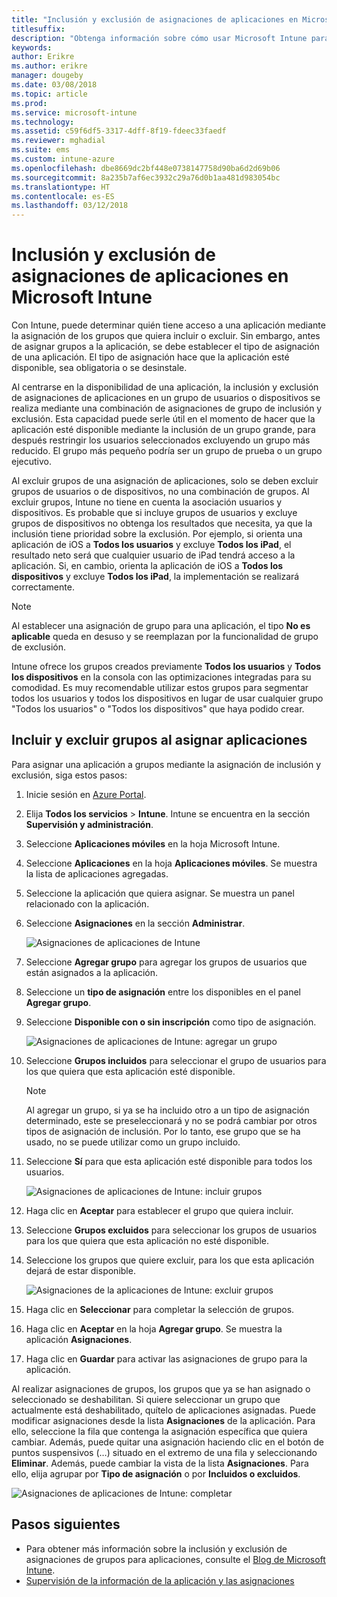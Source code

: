 ```yaml
---
title: "Inclusión y exclusión de asignaciones de aplicaciones en Microsoft Intune"
titlesuffix: 
description: "Obtenga información sobre cómo usar Microsoft Intune para incluir y excluir asignaciones de aplicaciones."
keywords: 
author: Erikre
ms.author: erikre
manager: dougeby
ms.date: 03/08/2018
ms.topic: article
ms.prod: 
ms.service: microsoft-intune
ms.technology: 
ms.assetid: c59f6df5-3317-4dff-8f19-fdeec33faedf
ms.reviewer: mghadial
ms.suite: ems
ms.custom: intune-azure
ms.openlocfilehash: dbe8669dc2bf448e0738147758d90ba6d2d69b06
ms.sourcegitcommit: 8a235b7af6ec3932c29a76d0b1aa481d983054bc
ms.translationtype: HT
ms.contentlocale: es-ES
ms.lasthandoff: 03/12/2018
---
```

# <a name="include-and-exclude-app-assignments-in-microsoft-intune"></a>Inclusión y exclusión de asignaciones de aplicaciones en Microsoft Intune

Con Intune, puede determinar quién tiene acceso a una aplicación mediante la asignación de los grupos que quiera incluir o excluir. Sin embargo, antes de asignar grupos a la aplicación, se debe establecer el tipo de asignación de una aplicación. El tipo de asignación hace que la aplicación esté disponible, sea obligatoria o se desinstale. 

Al centrarse en la disponibilidad de una aplicación, la inclusión y exclusión de asignaciones de aplicaciones en un grupo de usuarios o dispositivos se realiza mediante una combinación de asignaciones de grupo de inclusión y exclusión. Esta capacidad puede serle útil en el momento de hacer que la aplicación esté disponible mediante la inclusión de un grupo grande, para después restringir los usuarios seleccionados excluyendo un grupo más reducido. El grupo más pequeño podría ser un grupo de prueba o un grupo ejecutivo. 

Al excluir grupos de una asignación de aplicaciones, solo se deben excluir grupos de usuarios o de dispositivos, no una combinación de grupos. Al excluir grupos, Intune no tiene en cuenta la asociación usuarios y dispositivos. Es probable que si incluye grupos de usuarios y excluye grupos de dispositivos no obtenga los resultados que necesita, ya que la inclusión tiene prioridad sobre la exclusión. Por ejemplo, si orienta una aplicación de iOS a **Todos los usuarios** y excluye **Todos los iPad**, el resultado neto será que cualquier usuario de iPad tendrá acceso a la aplicación. Si, en cambio, orienta la aplicación de iOS a **Todos los dispositivos** y excluye **Todos los iPad**, la implementación se realizará correctamente.  

>[!NOTE]
>Al establecer una asignación de grupo para una aplicación, el tipo **No es aplicable** queda en desuso y se reemplazan por la funcionalidad de grupo de exclusión. 
>
>Intune ofrece los grupos creados previamente **Todos los usuarios** y **Todos los dispositivos** en la consola con las optimizaciones integradas para su comodidad. Es muy recomendable utilizar estos grupos para segmentar todos los usuarios y todos los dispositivos en lugar de usar cualquier grupo "Todos los usuarios" o "Todos los dispositivos" que haya podido crear.  

## <a name="including-and-excluding-groups-when-assigning-apps"></a>Incluir y excluir grupos al asignar aplicaciones 
Para asignar una aplicación a grupos mediante la asignación de inclusión y exclusión, siga estos pasos:
1. Inicie sesión en [Azure Portal](https://portal.azure.com).
2. Elija **Todos los servicios** > **Intune**. Intune se encuentra en la sección **Supervisión y administración**.
3. Seleccione **Aplicaciones móviles** en la hoja Microsoft Intune.
4. Seleccione **Aplicaciones** en la hoja **Aplicaciones móviles**. Se muestra la lista de aplicaciones agregadas.
5. Seleccione la aplicación que quiera asignar. Se muestra un panel relacionado con la aplicación. 
6. Seleccione **Asignaciones** en la sección **Administrar**. 

    ![Asignaciones de aplicaciones de Intune](./media/apps-inc-exl-01.png)
7. Seleccione **Agregar grupo** para agregar los grupos de usuarios que están asignados a la aplicación. 
8. Seleccione un **tipo de asignación** entre los disponibles en el panel **Agregar grupo**.
9. Seleccione **Disponible con o sin inscripción** como tipo de asignación.

    ![Asignaciones de aplicaciones de Intune: agregar un grupo](./media/apps-inc-exl-02.png)
10. Seleccione **Grupos incluidos** para seleccionar el grupo de usuarios para los que quiera que esta aplicación esté disponible.

    >[!NOTE]
    >Al agregar un grupo, si ya se ha incluido otro a un tipo de asignación determinado, este se preseleccionará y no se podrá cambiar por otros tipos de asignación de inclusión. Por lo tanto, ese grupo que se ha usado, no se puede utilizar como un grupo incluido.

11. Seleccione **Sí** para que esta aplicación esté disponible para todos los usuarios.

    ![Asignaciones de aplicaciones de Intune: incluir grupos](./media/apps-inc-exl-03.png)
12. Haga clic en **Aceptar** para establecer el grupo que quiera incluir.
13. Seleccione **Grupos excluidos** para seleccionar los grupos de usuarios para los que quiera que esta aplicación no esté disponible. 
14. Seleccione los grupos que quiere excluir, para los que esta aplicación dejará de estar disponible.

    ![Asignaciones de la aplicaciones de Intune: excluir grupos](./media/apps-inc-exl-04.png)
15. Haga clic en **Seleccionar** para completar la selección de grupos.
16. Haga clic en **Aceptar** en la hoja **Agregar grupo**. Se muestra la aplicación **Asignaciones**.
17. Haga clic en **Guardar** para activar las asignaciones de grupo para la aplicación.

Al realizar asignaciones de grupos, los grupos que ya se han asignado o seleccionado se deshabilitan. Si quiere seleccionar un grupo que actualmente está deshabilitado, quítelo de aplicaciones asignadas. Puede modificar asignaciones desde la lista **Asignaciones** de la aplicación. Para ello, seleccione la fila que contenga la asignación específica que quiera cambiar. Además, puede quitar una asignación haciendo clic en el botón de puntos suspensivos (…) situado en el extremo de una fila y seleccionando **Eliminar**. Además, puede cambiar la vista de la lista **Asignaciones**. Para ello, elija agrupar por **Tipo de asignación** o por **Incluidos o excluidos**.

![Asignaciones de aplicaciones de Intune: completar](./media/apps-inc-exl-05.png)

## <a name="next-steps"></a>Pasos siguientes

- Para obtener más información sobre la inclusión y exclusión de asignaciones de grupos para aplicaciones, consulte el [Blog de Microsoft Intune](https://aka.ms/new_app_assignment_process).
- [Supervisión de la información de la aplicación y las asignaciones](apps-monitor.md)